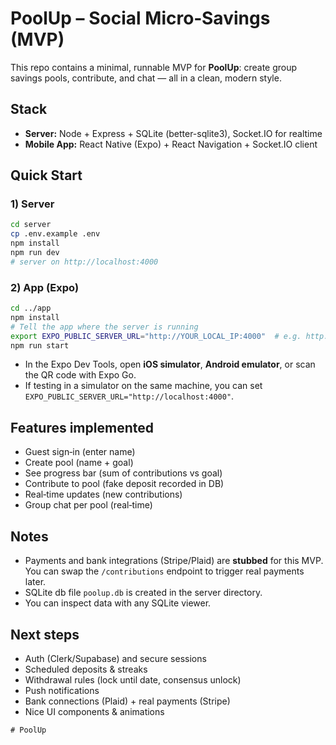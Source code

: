 # PoolUp – Social Micro‑Savings (MVP)

This repo contains a minimal, runnable MVP for **PoolUp**: create group savings pools, contribute, and chat — all in a clean, modern style.

## Stack
- **Server:** Node + Express + SQLite (better-sqlite3), Socket.IO for realtime
- **Mobile App:** React Native (Expo) + React Navigation + Socket.IO client

## Quick Start

### 1) Server
```bash
cd server
cp .env.example .env
npm install
npm run dev
# server on http://localhost:4000
```

### 2) App (Expo)
```bash
cd ../app
npm install
# Tell the app where the server is running
export EXPO_PUBLIC_SERVER_URL="http://YOUR_LOCAL_IP:4000"  # e.g. http://192.168.1.10:4000
npm run start
```

- In the Expo Dev Tools, open **iOS simulator**, **Android emulator**, or scan the QR code with Expo Go.
- If testing in a simulator on the same machine, you can set `EXPO_PUBLIC_SERVER_URL="http://localhost:4000"`.

## Features implemented
- Guest sign‑in (enter name)
- Create pool (name + goal)
- See progress bar (sum of contributions vs goal)
- Contribute to pool (fake deposit recorded in DB)
- Real‑time updates (new contributions)
- Group chat per pool (real‑time)

## Notes
- Payments and bank integrations (Stripe/Plaid) are **stubbed** for this MVP. You can swap the `/contributions` endpoint to trigger real payments later.
- SQLite db file `poolup.db` is created in the server directory.
- You can inspect data with any SQLite viewer.

## Next steps
- Auth (Clerk/Supabase) and secure sessions
- Scheduled deposits & streaks
- Withdrawal rules (lock until date, consensus unlock)
- Push notifications
- Bank connections (Plaid) + real payments (Stripe)
- Nice UI components & animations
```
# PoolUp
